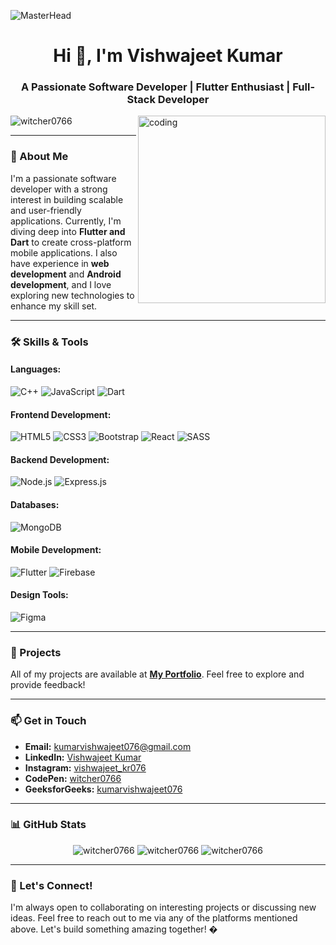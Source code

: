 ![MasterHead](https://camo.githubusercontent.com/5e3babfce4609dcd669a8f2a6d37b47c85486729942c57c5afbfc715f0b5dff7/68747470733a2f2f7777772e6469676974616c736f6c7574696f6e73657276696365732e636f6d2f696d672f73657276696365732f776562253230646576656c6f706d656e742e676if)

<h1 align="center">Hi 👋, I'm Vishwajeet Kumar</h1>
<h3 align="center">A Passionate Software Developer | Flutter Enthusiast | Full-Stack Developer</h3>

<img align="right" alt="coding" width="300" src="https://user-images.githubusercontent.com/74038190/218265814-3084a4ba-809c-4135-afc0-8685d0f634b3.gif">

<p align="left"> 
  <img src="https://komarev.com/ghpvc/?username=witcher0766&label=Profile%20views&color=0e75b6&style=flat" alt="witcher0766" /> 
</p>

---

### 🚀 About Me

I'm a passionate software developer with a strong interest in building scalable and user-friendly applications. Currently, I'm diving deep into **Flutter and Dart** to create cross-platform mobile applications. I also have experience in **web development** and **Android development**, and I love exploring new technologies to enhance my skill set.

---

### 🛠️ Skills & Tools

#### Languages:
![C++](https://img.shields.io/badge/-C++-00599C?style=flat&logo=c%2B%2B&logoColor=white)
![JavaScript](https://img.shields.io/badge/-JavaScript-F7DF1E?style=flat&logo=javascript&logoColor=black)
![Dart](https://img.shields.io/badge/-Dart-0175C2?style=flat&logo=dart&logoColor=white)

#### Frontend Development:
![HTML5](https://img.shields.io/badge/-HTML5-E34F26?style=flat&logo=html5&logoColor=white)
![CSS3](https://img.shields.io/badge/-CSS3-1572B6?style=flat&logo=css3&logoColor=white)
![Bootstrap](https://img.shields.io/badge/-Bootstrap-7952B3?style=flat&logo=bootstrap&logoColor=white)
![React](https://img.shields.io/badge/-React-61DAFB?style=flat&logo=react&logoColor=black)
![SASS](https://img.shields.io/badge/-SASS-CC6699?style=flat&logo=sass&logoColor=white)

#### Backend Development:
![Node.js](https://img.shields.io/badge/-Node.js-339933?style=flat&logo=node.js&logoColor=white)
![Express.js](https://img.shields.io/badge/-Express.js-000000?style=flat&logo=express&logoColor=white)

#### Databases:
![MongoDB](https://img.shields.io/badge/-MongoDB-47A248?style=flat&logo=mongodb&logoColor=white)

#### Mobile Development:
![Flutter](https://img.shields.io/badge/-Flutter-02569B?style=flat&logo=flutter&logoColor=white)
![Firebase](https://img.shields.io/badge/-Firebase-FFCA28?style=flat&logo=firebase&logoColor=black)

#### Design Tools:
![Figma](https://img.shields.io/badge/-Figma-F24E1E?style=flat&logo=figma&logoColor=white)

---

### 📂 Projects

All of my projects are available at **[My Portfolio](https://witcher0766.github.io/portfolio/#)**. Feel free to explore and provide feedback!

---

### 📫 Get in Touch

- **Email:** kumarvishwajeet076@gmail.com
- **LinkedIn:** [Vishwajeet Kumar](https://linkedin.com/in/vishwajeet-kumar-8080a51bb/)
- **Instagram:** [vishwajeet_kr076](https://instagram.com/vishwajeet_kr076)
- **CodePen:** [witcher0766](https://codepen.io/witcher0766)
- **GeeksforGeeks:** [kumarvishwajeet076](https://auth.geeksforgeeks.org/user/kumarvishwajeet076)

---

### 📊 GitHub Stats

<p align="center">
  <img src="https://github-readme-stats.vercel.app/api?username=witcher0766&show_icons=true&theme=radical" alt="witcher0766" />
  <img src="https://github-readme-stats.vercel.app/api/top-langs?username=witcher0766&show_icons=true&locale=en&layout=compact&theme=radical" alt="witcher0766" />
  <img src="https://github-readme-streak-stats.herokuapp.com/?user=witcher0766&theme=radical" alt="witcher0766" />
</p>

---

### 🌟 Let's Connect!

I'm always open to collaborating on interesting projects or discussing new ideas. Feel free to reach out to me via any of the platforms mentioned above. Let's build something amazing together! �
